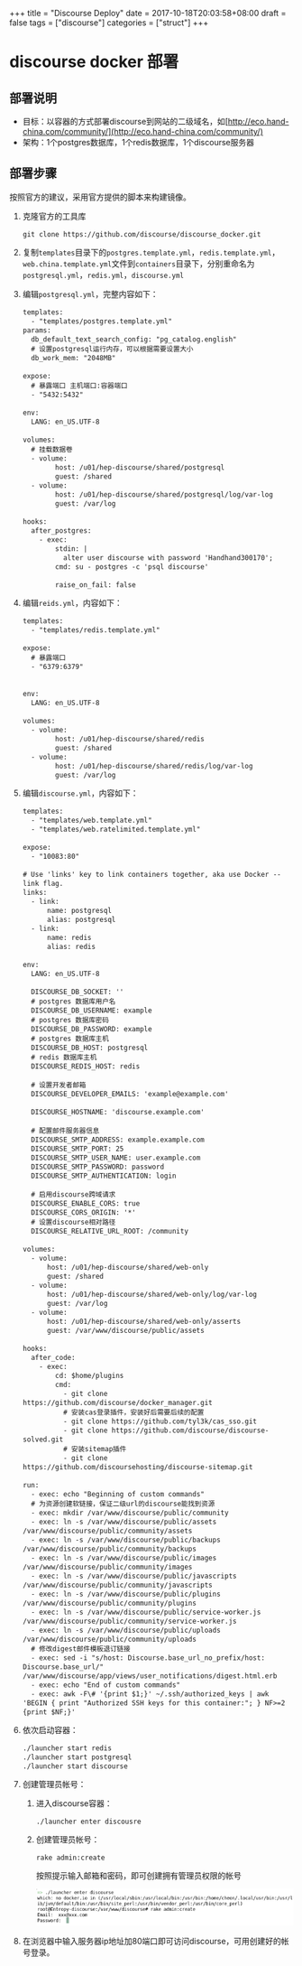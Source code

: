 +++
title = "Discourse Deploy"
date = 2017-10-18T20:03:58+08:00
draft = false
tags = ["discourse"]
categories = ["struct"]
+++

# discourse docker 部署

## 部署说明

- 目标：以容器的方式部署discourse到网站的二级域名，如[http://eco.hand-china.com/community/](http://eco.hand-china.com/community/)
- 架构：1个postgres数据库，1个redis数据库，1个discourse服务器

<!--more-->

## 部署步骤

按照官方的建议，采用官方提供的脚本来构建镜像。

1.  克隆官方的工具库

        git clone https://github.com/discourse/discourse_docker.git

2.  复制`templates`目录下的`postgres.template.yml`，`redis.template.yml`，`web.china.template.yml`文件到`containers`目录下，分别重命名为`postgresql.yml`，`redis.yml`，`discourse.yml`

3.  编辑`postgresql.yml`，完整内容如下：

        templates:
          - "templates/postgres.template.yml"
        params:
          db_default_text_search_config: "pg_catalog.english"
          # 设置postgresql运行内存，可以根据需要设置大小
          db_work_mem: "2048MB"

        expose:
          # 暴露端口 主机端口:容器端口
          - "5432:5432"

        env:
          LANG: en_US.UTF-8

        volumes:
          # 挂载数据卷
          - volume:
                host: /u01/hep-discourse/shared/postgresql
                guest: /shared
          - volume:
                host: /u01/hep-discourse/shared/postgresql/log/var-log
                guest: /var/log

        hooks:
          after_postgres:
            - exec:
                stdin: |
                  alter user discourse with password 'Handhand300170';
                cmd: su - postgres -c 'psql discourse'

                raise_on_fail: false

4.  编辑`reids.yml`，内容如下：

        templates:
          - "templates/redis.template.yml"

        expose:
          # 暴露端口
          - "6379:6379"


        env:
          LANG: en_US.UTF-8

        volumes:
          - volume:
                host: /u01/hep-discourse/shared/redis
                guest: /shared
          - volume:
                host: /u01/hep-discourse/shared/redis/log/var-log
                guest: /var/log

5.  编辑`discourse.yml`，内容如下：

        templates:
          - "templates/web.template.yml"
          - "templates/web.ratelimited.template.yml"

        expose:
          - "10083:80"

        # Use 'links' key to link containers together, aka use Docker --link flag.
        links:
          - link:
              name: postgresql
              alias: postgresql
          - link:
              name: redis
              alias: redis

        env:
          LANG: en_US.UTF-8

          DISCOURSE_DB_SOCKET: ''
          # postgres 数据库用户名
          DISCOURSE_DB_USERNAME: example
          # postgres 数据库密码
          DISCOURSE_DB_PASSWORD: example
          # postgres 数据库主机
          DISCOURSE_DB_HOST: postgresql
          # redis 数据库主机
          DISCOURSE_REDIS_HOST: redis

          # 设置开发者邮箱
          DISCOURSE_DEVELOPER_EMAILS: 'example@example.com'

          DISCOURSE_HOSTNAME: 'discourse.example.com'

          # 配置邮件服务器信息
          DISCOURSE_SMTP_ADDRESS: example.example.com
          DISCOURSE_SMTP_PORT: 25
          DISCOURSE_SMTP_USER_NAME: user.example.com
          DISCOURSE_SMTP_PASSWORD: password
          DISCOURSE_SMTP_AUTHENTICATION: login

          # 启用discourse跨域请求
          DISCOURSE_ENABLE_CORS: true
          DISCOURSE_CORS_ORIGIN: '*'
          # 设置discourse相对路径
          DISCOURSE_RELATIVE_URL_ROOT: /community

        volumes:
          - volume:
              host: /u01/hep-discourse/shared/web-only
              guest: /shared
          - volume:
              host: /u01/hep-discourse/shared/web-only/log/var-log
              guest: /var/log
          - volume:
              host: /u01/hep-discourse/shared/web-only/asserts
              guest: /var/www/discourse/public/assets

        hooks:
          after_code:
            - exec:
                cd: $home/plugins
                cmd:
                  - git clone https://github.com/discourse/docker_manager.git
                  # 安装cas登录插件，安装好后需要后续的配置
                  - git clone https://github.com/tyl3k/cas_sso.git
                  - git clone https://github.com/discourse/discourse-solved.git
                  # 安装sitemap插件
                  - git clone https://github.com/discoursehosting/discourse-sitemap.git

        run:
          - exec: echo "Beginning of custom commands"
          # 为资源创建软链接，保证二级url的discourse能找到资源 
          - exec: mkdir /var/www/discourse/public/community
          - exec: ln -s /var/www/discourse/public/assets /var/www/discourse/public/community/assets
          - exec: ln -s /var/www/discourse/public/backups /var/www/discourse/public/community/backups
          - exec: ln -s /var/www/discourse/public/images /var/www/discourse/public/community/images
          - exec: ln -s /var/www/discourse/public/javascripts /var/www/discourse/public/community/javascripts
          - exec: ln -s /var/www/discourse/public/plugins /var/www/discourse/public/community/plugins
          - exec: ln -s /var/www/discourse/public/service-worker.js /var/www/discourse/public/community/service-worker.js
          - exec: ln -s /var/www/discourse/public/uploads /var/www/discourse/public/community/uploads
          # 修改digest邮件模板退订链接
          - exec: sed -i "s/host: Discourse.base_url_no_prefix/host: Discourse.base_url/" /var/www/discourse/app/views/user_notifications/digest.html.erb
          - exec: echo "End of custom commands"
          - exec: awk -F\# '{print $1;}' ~/.ssh/authorized_keys | awk 'BEGIN { print "Authorized SSH keys for this container:"; } NF>=2 {print $NF;}'

6.  依次启动容器：
    
        ./launcher start redis
        ./launcher start postgresql
        ./launcher start discourse

7.  创建管理员帐号：
    1.  进入discourse容器：
    
            ./launcher enter discousre

    2.  创建管理员帐号：
    
            rake admin:create

        按照提示输入邮箱和密码，即可创建拥有管理员权限的帐号

        ![管理员帐号创建](/struct/images/discourse_deploy_img1.png)
    
8.  在浏览器中输入服务器ip地址加80端口即可访问discourse，可用创建好的帐号登录。

